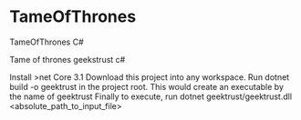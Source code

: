 # TameOfThrones
TameOfThrones C#

Tame of thrones geekstrust c# 


Install >net Core 3.1
Download this project into any workspace.
Run dotnet build -o geektrust in the project root. This would create an executable by the name of geektrust
Finally to execute, run 
dotnet geektrust/geektrust.dll <absolute_path_to_input_file> 

